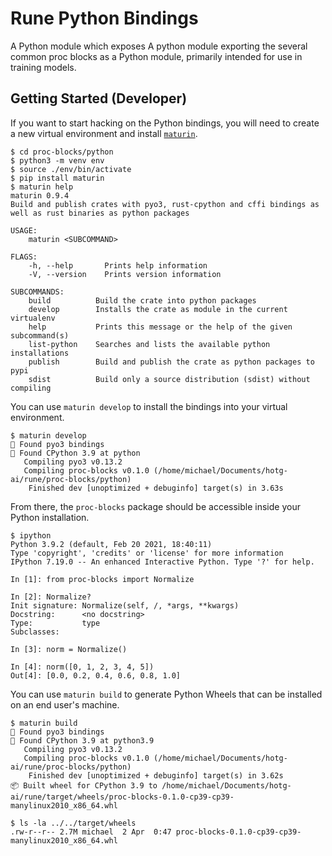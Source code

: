 # Rune Python Bindings

A Python module which exposes
A python module exporting the several common proc blocks as a Python module,
primarily intended for use in training models.

## Getting Started (Developer)

If you want to start hacking on the Python bindings, you will need to create a
new virtual environment and install [`maturin`][maturin].

```console
$ cd proc-blocks/python
$ python3 -m venv env
$ source ./env/bin/activate
$ pip install maturin
$ maturin help
maturin 0.9.4
Build and publish crates with pyo3, rust-cpython and cffi bindings as well as rust binaries as python packages

USAGE:
    maturin <SUBCOMMAND>

FLAGS:
    -h, --help       Prints help information
    -V, --version    Prints version information

SUBCOMMANDS:
    build          Build the crate into python packages
    develop        Installs the crate as module in the current virtualenv
    help           Prints this message or the help of the given subcommand(s)
    list-python    Searches and lists the available python installations
    publish        Build and publish the crate as python packages to pypi
    sdist          Build only a source distribution (sdist) without compiling
```

You can use `maturin develop` to install the bindings into your virtual
environment.

```console
$ maturin develop
🔗 Found pyo3 bindings
🐍 Found CPython 3.9 at python
   Compiling pyo3 v0.13.2
   Compiling proc-blocks v0.1.0 (/home/michael/Documents/hotg-ai/rune/proc-blocks/python)
    Finished dev [unoptimized + debuginfo] target(s) in 3.63s
```

From there, the `proc-blocks` package should be accessible inside your Python
installation.

```console
$ ipython
Python 3.9.2 (default, Feb 20 2021, 18:40:11)
Type 'copyright', 'credits' or 'license' for more information
IPython 7.19.0 -- An enhanced Interactive Python. Type '?' for help.

In [1]: from proc-blocks import Normalize

In [2]: Normalize?
Init signature: Normalize(self, /, *args, **kwargs)
Docstring:      <no docstring>
Type:           type
Subclasses:

In [3]: norm = Normalize()

In [4]: norm([0, 1, 2, 3, 4, 5])
Out[4]: [0.0, 0.2, 0.4, 0.6, 0.8, 1.0]
```

You can use `maturin build` to generate Python Wheels that can be installed
on an end user's machine.

```console
$ maturin build
🔗 Found pyo3 bindings
🐍 Found CPython 3.9 at python3.9
   Compiling pyo3 v0.13.2
   Compiling proc-blocks v0.1.0 (/home/michael/Documents/hotg-ai/rune/proc-blocks/python)
    Finished dev [unoptimized + debuginfo] target(s) in 3.62s
📦 Built wheel for CPython 3.9 to /home/michael/Documents/hotg-ai/rune/target/wheels/proc-blocks-0.1.0-cp39-cp39-manylinux2010_x86_64.whl

$ ls -la ../../target/wheels
.rw-r--r-- 2.7M michael  2 Apr  0:47 proc-blocks-0.1.0-cp39-cp39-manylinux2010_x86_64.whl
```

[maturin]: https://github.com/PyO3/maturin
